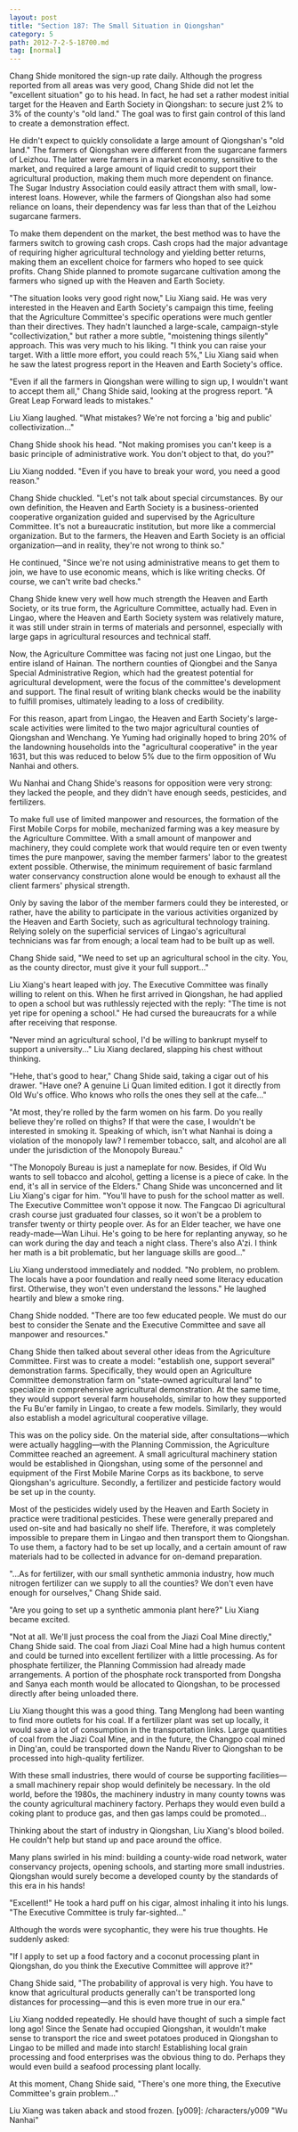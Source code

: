 ```yaml
---
layout: post
title: "Section 187: The Small Situation in Qiongshan"
category: 5
path: 2012-7-2-5-18700.md
tag: [normal]
---
```


Chang Shide monitored the sign-up rate daily. Although the progress reported from all areas was very good, Chang Shide did not let the "excellent situation" go to his head. In fact, he had set a rather modest initial target for the Heaven and Earth Society in Qiongshan: to secure just 2% to 3% of the county's "old land." The goal was to first gain control of this land to create a demonstration effect.

He didn't expect to quickly consolidate a large amount of Qiongshan's "old land." The farmers of Qiongshan were different from the sugarcane farmers of Leizhou. The latter were farmers in a market economy, sensitive to the market, and required a large amount of liquid credit to support their agricultural production, making them much more dependent on finance. The Sugar Industry Association could easily attract them with small, low-interest loans. However, while the farmers of Qiongshan also had some reliance on loans, their dependency was far less than that of the Leizhou sugarcane farmers.

To make them dependent on the market, the best method was to have the farmers switch to growing cash crops. Cash crops had the major advantage of requiring higher agricultural technology and yielding better returns, making them an excellent choice for farmers who hoped to see quick profits. Chang Shide planned to promote sugarcane cultivation among the farmers who signed up with the Heaven and Earth Society.

"The situation looks very good right now," Liu Xiang said. He was very interested in the Heaven and Earth Society's campaign this time, feeling that the Agriculture Committee's specific operations were much gentler than their directives. They hadn't launched a large-scale, campaign-style "collectivization," but rather a more subtle, "moistening things silently" approach. This was very much to his liking. "I think you can raise your target. With a little more effort, you could reach 5%," Liu Xiang said when he saw the latest progress report in the Heaven and Earth Society's office.

"Even if all the farmers in Qiongshan were willing to sign up, I wouldn't want to accept them all," Chang Shide said, looking at the progress report. "A Great Leap Forward leads to mistakes."

Liu Xiang laughed. "What mistakes? We're not forcing a 'big and public' collectivization..."

Chang Shide shook his head. "Not making promises you can't keep is a basic principle of administrative work. You don't object to that, do you?"

Liu Xiang nodded. "Even if you have to break your word, you need a good reason."

Chang Shide chuckled. "Let's not talk about special circumstances. By our own definition, the Heaven and Earth Society is a business-oriented cooperative organization guided and supervised by the Agriculture Committee. It's not a bureaucratic institution, but more like a commercial organization. But to the farmers, the Heaven and Earth Society is an official organization—and in reality, they're not wrong to think so."

He continued, "Since we're not using administrative means to get them to join, we have to use economic means, which is like writing checks. Of course, we can't write bad checks."

Chang Shide knew very well how much strength the Heaven and Earth Society, or its true form, the Agriculture Committee, actually had. Even in Lingao, where the Heaven and Earth Society system was relatively mature, it was still under strain in terms of materials and personnel, especially with large gaps in agricultural resources and technical staff.

Now, the Agriculture Committee was facing not just one Lingao, but the entire island of Hainan. The northern counties of Qiongbei and the Sanya Special Administrative Region, which had the greatest potential for agricultural development, were the focus of the committee's development and support. The final result of writing blank checks would be the inability to fulfill promises, ultimately leading to a loss of credibility.

For this reason, apart from Lingao, the Heaven and Earth Society's large-scale activities were limited to the two major agricultural counties of Qiongshan and Wenchang. Ye Yuming had originally hoped to bring 20% of the landowning households into the "agricultural cooperative" in the year 1631, but this was reduced to below 5% due to the firm opposition of Wu Nanhai and others.

Wu Nanhai and Chang Shide's reasons for opposition were very strong: they lacked the people, and they didn't have enough seeds, pesticides, and fertilizers.

To make full use of limited manpower and resources, the formation of the First Mobile Corps for mobile, mechanized farming was a key measure by the Agriculture Committee. With a small amount of manpower and machinery, they could complete work that would require ten or even twenty times the pure manpower, saving the member farmers' labor to the greatest extent possible. Otherwise, the minimum requirement of basic farmland water conservancy construction alone would be enough to exhaust all the client farmers' physical strength.

Only by saving the labor of the member farmers could they be interested, or rather, have the ability to participate in the various activities organized by the Heaven and Earth Society, such as agricultural technology training. Relying solely on the superficial services of Lingao's agricultural technicians was far from enough; a local team had to be built up as well.

Chang Shide said, "We need to set up an agricultural school in the city. You, as the county director, must give it your full support..."

Liu Xiang's heart leaped with joy. The Executive Committee was finally willing to relent on this. When he first arrived in Qiongshan, he had applied to open a school but was ruthlessly rejected with the reply: "The time is not yet ripe for opening a school." He had cursed the bureaucrats for a while after receiving that response.

"Never mind an agricultural school, I'd be willing to bankrupt myself to support a university..." Liu Xiang declared, slapping his chest without thinking.

"Hehe, that's good to hear," Chang Shide said, taking a cigar out of his drawer. "Have one? A genuine Li Quan limited edition. I got it directly from Old Wu's office. Who knows who rolls the ones they sell at the cafe..."

"At most, they're rolled by the farm women on his farm. Do you really believe they're rolled on thighs? If that were the case, I wouldn't be interested in smoking it. Speaking of which, isn't what Nanhai is doing a violation of the monopoly law? I remember tobacco, salt, and alcohol are all under the jurisdiction of the Monopoly Bureau."

"The Monopoly Bureau is just a nameplate for now. Besides, if Old Wu wants to sell tobacco and alcohol, getting a license is a piece of cake. In the end, it's all in service of the Elders." Chang Shide was unconcerned and lit Liu Xiang's cigar for him. "You'll have to push for the school matter as well. The Executive Committee won't oppose it now. The Fangcao Di agricultural crash course just graduated four classes, so it won't be a problem to transfer twenty or thirty people over. As for an Elder teacher, we have one ready-made—Wan Lihui. He's going to be here for replanting anyway, so he can work during the day and teach a night class. There's also A'zi. I think her math is a bit problematic, but her language skills are good..."

Liu Xiang understood immediately and nodded. "No problem, no problem. The locals have a poor foundation and really need some literacy education first. Otherwise, they won't even understand the lessons." He laughed heartily and blew a smoke ring.

Chang Shide nodded. "There are too few educated people. We must do our best to consider the Senate and the Executive Committee and save all manpower and resources."

Chang Shide then talked about several other ideas from the Agriculture Committee. First was to create a model: "establish one, support several" demonstration farms. Specifically, they would open an Agriculture Committee demonstration farm on "state-owned agricultural land" to specialize in comprehensive agricultural demonstration. At the same time, they would support several farm households, similar to how they supported the Fu Bu'er family in Lingao, to create a few models. Similarly, they would also establish a model agricultural cooperative village.

This was on the policy side. On the material side, after consultations—which were actually haggling—with the Planning Commission, the Agriculture Committee reached an agreement. A small agricultural machinery station would be established in Qiongshan, using some of the personnel and equipment of the First Mobile Marine Corps as its backbone, to serve Qiongshan's agriculture. Secondly, a fertilizer and pesticide factory would be set up in the county.

Most of the pesticides widely used by the Heaven and Earth Society in practice were traditional pesticides. These were generally prepared and used on-site and had basically no shelf life. Therefore, it was completely impossible to prepare them in Lingao and then transport them to Qiongshan. To use them, a factory had to be set up locally, and a certain amount of raw materials had to be collected in advance for on-demand preparation.

"...As for fertilizer, with our small synthetic ammonia industry, how much nitrogen fertilizer can we supply to all the counties? We don't even have enough for ourselves," Chang Shide said.

"Are you going to set up a synthetic ammonia plant here?" Liu Xiang became excited.

"Not at all. We'll just process the coal from the Jiazi Coal Mine directly," Chang Shide said. The coal from Jiazi Coal Mine had a high humus content and could be turned into excellent fertilizer with a little processing. As for phosphate fertilizer, the Planning Commission had already made arrangements. A portion of the phosphate rock transported from Dongsha and Sanya each month would be allocated to Qiongshan, to be processed directly after being unloaded there.

Liu Xiang thought this was a good thing. Tang Menglong had been wanting to find more outlets for his coal. If a fertilizer plant was set up locally, it would save a lot of consumption in the transportation links. Large quantities of coal from the Jiazi Coal Mine, and in the future, the Changpo coal mined in Ding'an, could be transported down the Nandu River to Qiongshan to be processed into high-quality fertilizer.

With these small industries, there would of course be supporting facilities—a small machinery repair shop would definitely be necessary. In the old world, before the 1980s, the machinery industry in many county towns was the county agricultural machinery factory. Perhaps they would even build a coking plant to produce gas, and then gas lamps could be promoted...

Thinking about the start of industry in Qiongshan, Liu Xiang's blood boiled. He couldn't help but stand up and pace around the office.

Many plans swirled in his mind: building a county-wide road network, water conservancy projects, opening schools, and starting more small industries. Qiongshan would surely become a developed county by the standards of this era in his hands!

"Excellent!" He took a hard puff on his cigar, almost inhaling it into his lungs. "The Executive Committee is truly far-sighted..."

Although the words were sycophantic, they were his true thoughts. He suddenly asked:

"If I apply to set up a food factory and a coconut processing plant in Qiongshan, do you think the Executive Committee will approve it?"

Chang Shide said, "The probability of approval is very high. You have to know that agricultural products generally can't be transported long distances for processing—and this is even more true in our era."

Liu Xiang nodded repeatedly. He should have thought of such a simple fact long ago! Since the Senate had occupied Qiongshan, it wouldn't make sense to transport the rice and sweet potatoes produced in Qiongshan to Lingao to be milled and made into starch! Establishing local grain processing and food enterprises was the obvious thing to do. Perhaps they would even build a seafood processing plant locally.

At this moment, Chang Shide said, "There's one more thing, the Executive Committee's grain problem..."

Liu Xiang was taken aback and stood frozen.
[y009]: /characters/y009 "Wu Nanhai"